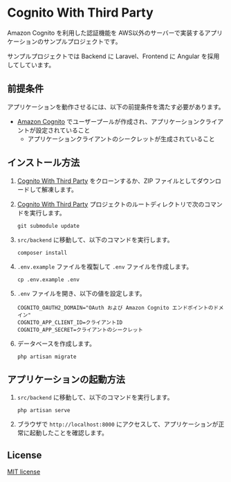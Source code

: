 # Cognito With Third Party

Amazon Cognito を利用した認証機能を AWS以外のサーバーで実装するアプリケーションのサンプルプロジェクトです。

サンプルプロジェクトでは Backend に Laravel、Frontend に Angular を採用してしています。

## 前提条件

アプリケーションを動作させるには、以下の前提条件を満たす必要があります。

- [Amazon Cognito](https://aws.amazon.com/cognito/) でユーザープールが作成され、アプリケーションクライアントが設定されていること
    - アプリケーションクライアントのシークレットが生成されていること

## インストール方法

1. [Cognito With Third Party](https://github.com/raikiri-jp/cognito-with-third-party) をクローンするか、ZIP ファイルとしてダウンロードして解凍します。
2. [Cognito With Third Party](https://github.com/raikiri-jp/cognito-with-third-party) プロジェクトのルートディレクトリで次のコマンドを実行します。

   ```
   git submodule update
   ```

3. `src/backend` に移動して、以下のコマンドを実行します。

   ```
   composer install
   ```

4. `.env.example` ファイルを複製して `.env` ファイルを作成します。

   ```
   cp .env.example .env
   ```

5. `.env` ファイルを開き、以下の値を設定します。

   ```
   COGNITO_OAUTH2_DOMAIN="OAuth および Amazon Cognito エンドポイントのドメイン"
   COGNITO_APP_CLIENT_ID=クライアントID
   COGNITO_APP_SECRET=クライアントのシークレット
   ```

6. データベースを作成します。

   ```
   php artisan migrate
   ```

## アプリケーションの起動方法

1. `src/backend` に移動して、以下のコマンドを実行します。

   ```
   php artisan serve
   ```

2. ブラウザで `http://localhost:8000` にアクセスして、アプリケーションが正常に起動したことを確認します。

## License

[MIT license](https://opensource.org/licenses/MIT)
